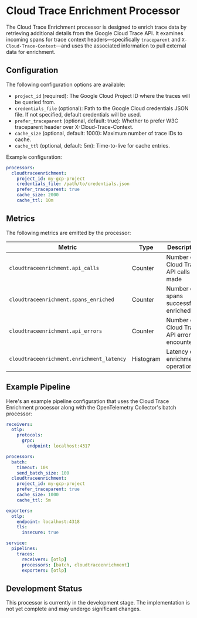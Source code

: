 # Cloud Trace Enrichment Processor

The Cloud Trace Enrichment processor is designed to enrich trace data by retrieving additional details from the Google Cloud Trace API. It examines incoming spans for trace context headers—specifically `traceparent` and `X-Cloud-Trace-Context`—and uses the associated information to pull external data for enrichment.

## Configuration

The following configuration options are available:

- `project_id` (required): The Google Cloud Project ID where the traces will be queried from.
- `credentials_file` (optional): Path to the Google Cloud credentials JSON file. If not specified, default credentials will be used.
- `prefer_traceparent` (optional, default: true): Whether to prefer W3C traceparent header over X-Cloud-Trace-Context.
- `cache_size` (optional, default: 1000): Maximum number of trace IDs to cache.
- `cache_ttl` (optional, default: 5m): Time-to-live for cache entries.

Example configuration:

```yaml
processors:
  cloudtraceenrichment:
    project_id: my-gcp-project
    credentials_file: /path/to/credentials.json
    prefer_traceparent: true
    cache_size: 2000
    cache_ttl: 10m
```

## Metrics

The following metrics are emitted by the processor:

| Metric                                    | Type      | Description                                  |
| ----------------------------------------- | --------- | -------------------------------------------- |
| `cloudtraceenrichment.api_calls`          | Counter   | Number of Cloud Trace API calls made         |
| `cloudtraceenrichment.spans_enriched`     | Counter   | Number of spans successfully enriched        |
| `cloudtraceenrichment.api_errors`         | Counter   | Number of Cloud Trace API errors encountered |
| `cloudtraceenrichment.enrichment_latency` | Histogram | Latency of enrichment operations             |

## Example Pipeline

Here's an example pipeline configuration that uses the Cloud Trace Enrichment processor along with the OpenTelemetry Collector's batch processor:

```yaml
receivers:
  otlp:
    protocols:
      grpc:
        endpoint: localhost:4317

processors:
  batch:
    timeout: 10s
    send_batch_size: 100
  cloudtraceenrichment:
    project_id: my-gcp-project
    prefer_traceparent: true
    cache_size: 1000
    cache_ttl: 5m

exporters:
  otlp:
    endpoint: localhost:4318
    tls:
      insecure: true

service:
  pipelines:
    traces:
      receivers: [otlp]
      processors: [batch, cloudtraceenrichment]
      exporters: [otlp]
```

## Development Status

This processor is currently in the development stage. The implementation is not yet complete and may undergo significant changes.
